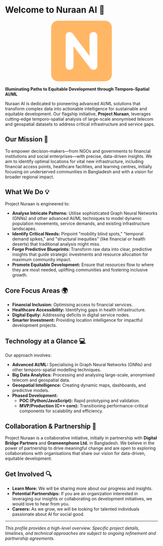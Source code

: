 # Welcome to Nuraan AI 🚀

<p align="center">
  <img src="https://raw.githubusercontent.com/nuraan-ai/.github/main/profile/nuraan-logo.png" alt="Nuraan AI Logo" width="200"/>
</p>

**Illuminating Paths to Equitable Development through Temporo-Spatial AI/ML**

Nuraan AI is dedicated to pioneering advanced AI/ML solutions that transform complex data into actionable intelligence for sustainable and equitable development. Our flagship initiative, **Project Nuraan**, leverages cutting-edge temporo-spatial analysis of large-scale anonymised telecom and geospatial datasets to address critical infrastructure and service gaps.

## Our Mission 🎯

To empower decision-makers—from NGOs and governments to financial institutions and social enterprises—with precise, data-driven insights. We aim to identify optimal locations for vital new infrastructure, including financial access points, healthcare facilities, and learning centres, initially focusing on underserved communities in Bangladesh and with a vision for broader regional impact.

## What We Do 💡

Project Nuraan is engineered to:
*   **Analyse Intricate Patterns:** Utilise sophisticated Graph Neural Networks (GNNs) and other advanced AI/ML techniques to model dynamic population movements, service demands, and existing infrastructure landscapes.
*   **Identify Critical Needs:** Pinpoint "mobility blind spots," "temporal demand spikes," and "structural inequities" (like financial or health deserts) that traditional analysis might miss.
*   **Forge Predictive Blueprints:** Transform raw data into clear, predictive insights that guide strategic investments and resource allocation for maximum community impact.
*   **Promote Equitable Development:** Ensure that resources flow to where they are most needed, uplifting communities and fostering inclusive growth.

## Core Focus Areas 🌍
*   **Financial Inclusion:** Optimising access to financial services.
*   **Healthcare Accessibility:** Identifying gaps in health infrastructure.
*   **Digital Equity:** Addressing deficits in digital service nodes.
*   **Smarter Investment:** Providing location intelligence for impactful development projects.

## Technology at a Glance 💻
Our approach involves:
*   **Advanced AI/ML:** Specialising in Graph Neural Networks (GNNs) and other temporo-spatial modelling techniques.
*   **Big Data Analytics:** Processing and analysing large-scale, anonymised telecom and geospatial data.
*   **Geospatial Intelligence:** Creating dynamic maps, dashboards, and predictive models.
*   **Phased Development:**
    *   **POC (Python/JavaScript):** Rapid prototyping and validation.
    *   **MVP/Production (C++ core):** Transitioning performance-critical components for scalability and efficiency.

## Collaboration & Partnership 🤝
Project Nuraan is a collaborative initiative, initially in partnership with **Digital Bridge Partners** and **Grameenphone Ltd.** in Bangladesh. We believe in the power of partnership to drive meaningful change and are open to exploring collaborations with organisations that share our vision for data-driven, equitable development.

## Get Involved 🔍
*   **Learn More:** We will be sharing more about our progress and insights.
*   **Potential Partnerships:** If you are an organization interested in leveraging our insights or collaborating on development initiatives, we would love to hear from you.
*   **Careers:** As we grow, we will be looking for talented individuals passionate about AI for social good.

---

*This profile provides a high-level overview. Specific project details, timelines, and technical approaches are subject to ongoing refinement and partnership agreements.*
